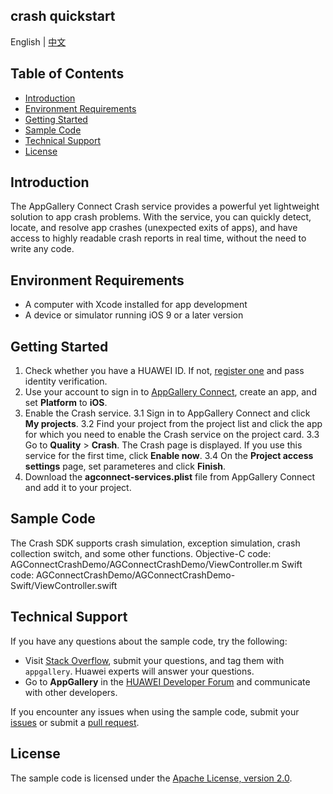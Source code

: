 ## crash quickstart

English | [中文](https://github.com/AppGalleryConnect/agc-demos/blob/main/iOS/Crash/README_ZH.md)

## Table of Contents

 * [Introduction](#introduction)
 * [Environment Requirements](#environment-requirements)
 * [Getting Started](#getting-started)
 * [Sample Code](#sample-Code)
 * [Technical Support](#technical-support)
 * [License](#license)

## Introduction

The AppGallery Connect Crash service provides a powerful yet lightweight solution to app crash problems. With the service, you can quickly detect, locate, and resolve app crashes (unexpected exits of apps), and have access to highly readable crash reports in real time, without the need to write any code.

## Environment Requirements

* A computer with Xcode installed for app development
* A device or simulator running iOS 9 or a later version

## Getting Started

1. Check whether you have a HUAWEI ID. If not, [register one](https://developer.huawei.com/consumer/en/doc/start/registration-and-verification-0000001053628148) and pass identity verification.
2. Use your account to sign in to [AppGallery Connect](https://developer.huawei.com/consumer/en/service/josp/agc/index.html#/), create an app, and set **Platform** to **iOS**.
3. Enable the Crash service. 
    3.1 Sign in to AppGallery Connect and click **My projects**.
    3.2 Find your project from the project list and click the app for which you need to enable the Crash service on the project card.
    3.3 Go to **Quality** > **Crash**. The Crash page is displayed. If you use this service for the first time, click **Enable now**.
    3.4 On the **Project access settings** page, set parameteres and click **Finish**.
4. Download the **agconnect-services.plist** file from AppGallery Connect and add it to your project.

## Sample Code

The Crash SDK supports crash simulation, exception simulation, crash collection switch, and some other functions.
Objective-C code: AGConnectCrashDemo/AGConnectCrashDemo/ViewController.m
Swift code: AGConnectCrashDemo/AGConnectCrashDemo-Swift/ViewController.swift


## Technical Support

If you have any questions about the sample code, try the following:  
- Visit [Stack Overflow](https://stackoverflow.com/questions/tagged/appgallery-connect), submit your questions, and tag them with `appgallery`. Huawei experts will answer your questions.  
- Go to **AppGallery** in the [HUAWEI Developer Forum](https://forums.developer.huawei.com/forumPortal/en/home?fid=0101188387844930001) and communicate with other developers.

If you encounter any issues when using the sample code, submit your [issues](https://github.com/AppGalleryConnect/agc-ios-demos/issues) or submit a [pull request](https://github.com/AppGalleryConnect/agc-ios-demos/pulls).

## License

The sample code is licensed under the [Apache License, version 2.0](https://www.apache.org/licenses/LICENSE-2.0).
